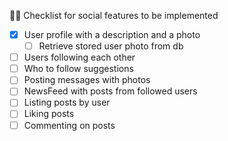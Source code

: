 🧑‍💻 Checklist for social features to be implemented

-   [x] User profile with a description and a photo
    -   [ ] Retrieve stored user photo from db
-   [ ] Users following each other
-   [ ] Who to follow suggestions
-   [ ] Posting messages with photos
-   [ ] NewsFeed with posts from followed users
-   [ ] Listing posts by user
-   [ ] Liking posts
-   [ ] Commenting on posts
